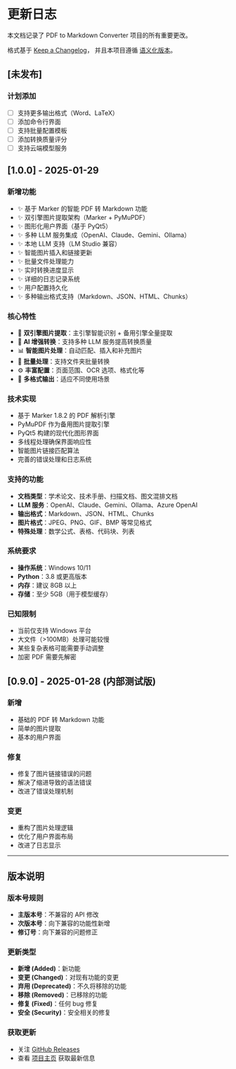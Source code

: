 # 更新日志

本文档记录了 PDF to Markdown Converter 项目的所有重要更改。

格式基于 [Keep a Changelog](https://keepachangelog.com/zh-CN/1.0.0/)，
并且本项目遵循 [语义化版本](https://semver.org/lang/zh-CN/)。

## [未发布]

### 计划添加
- [ ] 支持更多输出格式（Word、LaTeX）
- [ ] 添加命令行界面
- [ ] 支持批量配置模板
- [ ] 添加转换质量评分
- [ ] 支持云端模型服务

## [1.0.0] - 2025-01-29

### 新增功能
- ✨ 基于 Marker 的智能 PDF 转 Markdown 功能
- ✨ 双引擎图片提取架构（Marker + PyMuPDF）
- ✨ 图形化用户界面（基于 PyQt5）
- ✨ 多种 LLM 服务集成（OpenAI、Claude、Gemini、Ollama）
- ✨ 本地 LLM 支持（LM Studio 兼容）
- ✨ 智能图片插入和链接更新
- ✨ 批量文件处理能力
- ✨ 实时转换进度显示
- ✨ 详细的日志记录系统
- ✨ 用户配置持久化
- ✨ 多种输出格式支持（Markdown、JSON、HTML、Chunks）

### 核心特性
- 🎯 **双引擎图片提取**：主引擎智能识别 + 备用引擎全量提取
- 🤖 **AI 增强转换**：支持多种 LLM 服务提高转换质量
- 📊 **智能图片处理**：自动匹配、插入和补充图片
- 🚀 **批量处理**：支持文件夹批量转换
- ⚙️ **丰富配置**：页面范围、OCR 选项、格式化等
- 📝 **多格式输出**：适应不同使用场景

### 技术实现
- 基于 Marker 1.8.2 的 PDF 解析引擎
- PyMuPDF 作为备用图片提取引擎
- PyQt5 构建的现代化图形界面
- 多线程处理确保界面响应性
- 智能图片链接匹配算法
- 完善的错误处理和日志系统

### 支持的功能
- **文档类型**：学术论文、技术手册、扫描文档、图文混排文档
- **LLM 服务**：OpenAI、Claude、Gemini、Ollama、Azure OpenAI
- **输出格式**：Markdown、JSON、HTML、Chunks
- **图片格式**：JPEG、PNG、GIF、BMP 等常见格式
- **特殊处理**：数学公式、表格、代码块、列表

### 系统要求
- **操作系统**：Windows 10/11
- **Python**：3.8 或更高版本
- **内存**：建议 8GB 以上
- **存储**：至少 5GB（用于模型缓存）

### 已知限制
- 当前仅支持 Windows 平台
- 大文件（>100MB）处理可能较慢
- 某些复杂表格可能需要手动调整
- 加密 PDF 需要先解密

## [0.9.0] - 2025-01-28 (内部测试版)

### 新增
- 基础的 PDF 转 Markdown 功能
- 简单的图片提取
- 基本的用户界面

### 修复
- 修复了图片链接错误的问题
- 解决了缩进导致的语法错误
- 改进了错误处理机制

### 变更
- 重构了图片处理逻辑
- 优化了用户界面布局
- 改进了日志显示

---

## 版本说明

### 版本号规则
- **主版本号**：不兼容的 API 修改
- **次版本号**：向下兼容的功能性新增
- **修订号**：向下兼容的问题修正

### 更新类型
- **新增 (Added)**：新功能
- **变更 (Changed)**：对现有功能的变更
- **弃用 (Deprecated)**：不久将移除的功能
- **移除 (Removed)**：已移除的功能
- **修复 (Fixed)**：任何 bug 修复
- **安全 (Security)**：安全相关的修复

### 获取更新
- 关注 [GitHub Releases](https://github.com/yxl-sz-gd-ch/pdf-to-markdown-converter/releases)
- 查看 [项目主页](https://github.com/yxl-sz-gd-ch/pdf-to-markdown-converter) 获取最新信息